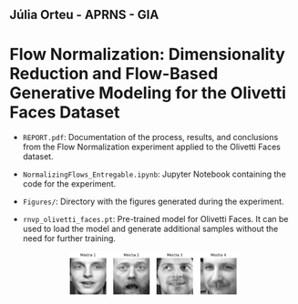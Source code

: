 ## Júlia Orteu - APRNS - GIA

#  Flow Normalization: Dimensionality Reduction and Flow-Based Generative Modeling for the Olivetti Faces Dataset

- `REPORT.pdf`: Documentation of the process, results, and conclusions from the Flow Normalization experiment applied to the Olivetti Faces dataset.

- `NormalizingFlows_Entregable.ipynb`: Jupyter Notebook containing the code for the experiment.

- `Figures/`: Directory with the figures generated during the experiment.

- `rnvp_olivetti_faces.pt`: Pre-trained model for Olivetti Faces. It can be used to load the model and generate additional samples without the need for further training.

<div style="text-align: center;">
    <img src="Figures/Caras_Muestra_Random.png" alt="Random Face Samples" width="300"/>
</div>

